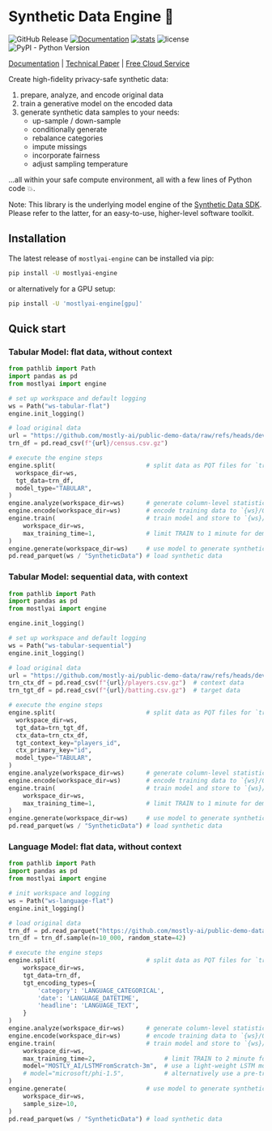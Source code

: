 # Synthetic Data Engine 💎

![GitHub Release](https://img.shields.io/github/v/release/mostly-ai/mostlyai-engine)
[![Documentation](https://img.shields.io/badge/docs-latest-green)](https://mostly-ai.github.io/mostlyai-engine/)
[![stats](https://pepy.tech/badge/mostlyai-engine)](https://pypi.org/project/mostlyai-engine/)
![license](https://img.shields.io/github/license/mostly-ai/mostlyai-engine)
![PyPI - Python Version](https://img.shields.io/pypi/pyversions/mostlyai-engine)

[Documentation](https://mostly-ai.github.io/mostlyai-engine/) | [Technical Paper](https://arxiv.org/abs/2501.12012) | [Free Cloud Service](https://app.mostly.ai/)

Create high-fidelity privacy-safe synthetic data:

1. prepare, analyze, and encode original data
2. train a generative model on the encoded data
3. generate synthetic data samples to your needs:
    * up-sample / down-sample
    * conditionally generate
    * rebalance categories
    * impute missings
    * incorporate fairness
    * adjust sampling temperature

...all within your safe compute environment, all with a few lines of Python code 💥.

Note: This library is the underlying model engine of the [Synthetic Data SDK](https://github.com/mostly-ai/mostlyai). Please refer to the latter, for an easy-to-use, higher-level software toolkit.


## Installation

The latest release of `mostlyai-engine` can be installed via pip:

```bash
pip install -U mostlyai-engine
```

or alternatively for a GPU setup:
```bash
pip install -U 'mostlyai-engine[gpu]'
```


## Quick start

### Tabular Model: flat data, without context

```python
from pathlib import Path
import pandas as pd
from mostlyai import engine

# set up workspace and default logging
ws = Path("ws-tabular-flat")
engine.init_logging()

# load original data
url = "https://github.com/mostly-ai/public-demo-data/raw/refs/heads/dev/census"
trn_df = pd.read_csv(f"{url}/census.csv.gz")

# execute the engine steps
engine.split(                         # split data as PQT files for `trn` + `val` to `{ws}/OriginalData/tgt-data`
  workspace_dir=ws,
  tgt_data=trn_df,
  model_type="TABULAR",
)
engine.analyze(workspace_dir=ws)      # generate column-level statistics to `{ws}/ModelData/tgt-stats/stats.json`
engine.encode(workspace_dir=ws)       # encode training data to `{ws}/OriginalData/encoded-data`
engine.train(                         # train model and store to `{ws}/ModelStore/model-data`
    workspace_dir=ws,
    max_training_time=1,              # limit TRAIN to 1 minute for demo purposes
)
engine.generate(workspace_dir=ws)     # use model to generate synthetic samples to `{ws}/SyntheticData`
pd.read_parquet(ws / "SyntheticData") # load synthetic data
```

### Tabular Model: sequential data, with context

```python
from pathlib import Path
import pandas as pd
from mostlyai import engine

engine.init_logging()

# set up workspace and default logging
ws = Path("ws-tabular-sequential")
engine.init_logging()

# load original data
url = "https://github.com/mostly-ai/public-demo-data/raw/refs/heads/dev/baseball"
trn_ctx_df = pd.read_csv(f"{url}/players.csv.gz")  # context data
trn_tgt_df = pd.read_csv(f"{url}/batting.csv.gz")  # target data

# execute the engine steps
engine.split(                         # split data as PQT files for `trn` + `val` to `{ws}/OriginalData/(tgt|ctx)-data`
  workspace_dir=ws,
  tgt_data=trn_tgt_df,
  ctx_data=trn_ctx_df,
  tgt_context_key="players_id",
  ctx_primary_key="id",
  model_type="TABULAR",
)
engine.analyze(workspace_dir=ws)      # generate column-level statistics to `{ws}/ModelStore/(tgt|ctx)-data/stats.json`
engine.encode(workspace_dir=ws)       # encode training data to `{ws}/OriginalData/encoded-data`
engine.train(                         # train model and store to `{ws}/ModelStore/model-data`
    workspace_dir=ws,
    max_training_time=1,              # limit TRAIN to 1 minute for demo purposes
)
engine.generate(workspace_dir=ws)     # use model to generate synthetic samples to `{ws}/SyntheticData`
pd.read_parquet(ws / "SyntheticData") # load synthetic data
```

### Language Model: flat data, without context

```python
from pathlib import Path
import pandas as pd
from mostlyai import engine

# init workspace and logging
ws = Path("ws-language-flat")
engine.init_logging()

# load original data
trn_df = pd.read_parquet("https://github.com/mostly-ai/public-demo-data/raw/refs/heads/dev/headlines/headlines.parquet")
trn_df = trn_df.sample(n=10_000, random_state=42)

# execute the engine steps
engine.split(                         # split data as PQT files for `trn` + `val` to `{ws}/OriginalData/tgt-data`
    workspace_dir=ws,
    tgt_data=trn_df,
    tgt_encoding_types={
        'category': 'LANGUAGE_CATEGORICAL',
        'date': 'LANGUAGE_DATETIME',
        'headline': 'LANGUAGE_TEXT',
    }
)
engine.analyze(workspace_dir=ws)      # generate column-level statistics to `{ws}/ModelStore/tgt-stats/stats.json`
engine.encode(workspace_dir=ws)       # encode training data to `{ws}/OriginalData/encoded-data`
engine.train(                         # train model and store to `{ws}/ModelStore/model-data`
    workspace_dir=ws,
    max_training_time=2,                   # limit TRAIN to 2 minute for demo purposes
    model="MOSTLY_AI/LSTMFromScratch-3m",  # use a light-weight LSTM model, trained from scratch (GPU recommended)
    # model="microsoft/phi-1.5",           # alternatively use a pre-trained HF-hosted LLM model (GPU required)
)
engine.generate(                      # use model to generate synthetic samples to `{ws}/SyntheticData`
    workspace_dir=ws,
    sample_size=10,
)
pd.read_parquet(ws / "SyntheticData") # load synthetic data
```
